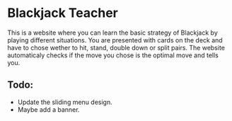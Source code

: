 # Blackjack Teacher

This is a website where you can learn the basic strategy of Blackjack by playing different situations. You are presented with cards on the deck and have to chose wether to hit, stand, double down or split pairs. The website automaticaly checks if the move you chose is the optimal move and tells you.

## Todo:

- Update the sliding menu design.
- Maybe add a banner.
